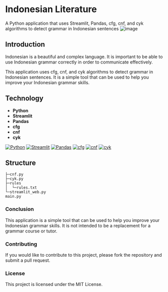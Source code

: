 # Indonesian Literature

A Python application that uses Streamlit, Pandas, cfg, cnf, and cyk algorithms to detect grammar in Indonesian sentences
![image](https://github.com/icequeenwand/indonesian-literature/assets/69134731/e5f09fa3-ac21-4e78-a55a-f7db6e51186b)
## Introduction

Indonesian is a beautiful and complex language. It is important to be able to use Indonesian grammar correctly in order to communicate effectively.

This application uses cfg, cnf, and cyk algorithms to detect grammar in Indonesian sentences. It is a simple tool that can be used to help you improve your Indonesian grammar skills.

## Technology

* **Python**
* **Streamlit**
* **Pandas**
* **cfg**
* **cnf**
* **cyk**

[![Python](https://img.shields.io/badge/Python-3.8%2B-blue.svg)](https://www.python.org/)
[![Streamlit](https://img.shields.io/badge/Streamlit-1.10.0-brightgreen.svg)](https://streamlit.io/)
[![Pandas](https://img.shields.io/badge/Pandas-1.3.4-orange.svg)](https://pandas.pydata.org/)
[![cfg](https://img.shields.io/badge/cfg--blue.svg)](https://github.com/pytils/cfg)
[![cnf](https://img.shields.io/badge/cnf--blue.svg)](https://github.com/pytils/cnf)
[![cyk](https://img.shields.io/badge/cyk--blue.svg)](https://github.com/pytils/cyk)


## Structure
```
├─cnf.py
├─cyk.py
├─rules
│  └─rules.txt
└─streamlit_web.py
main.py
```

### Conclusion
This application is a simple tool that can be used to help you improve your Indonesian grammar skills. It is not intended to be a replacement for a grammar course or tutor.

### Contributing
If you would like to contribute to this project, please fork the repository and submit a pull request.

### License
This project is licensed under the MIT License.
